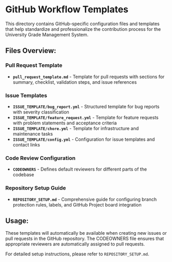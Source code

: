 # GitHub Workflow Templates

This directory contains GitHub-specific configuration files and templates that help standardize and professionalize the contribution process for the University Grade Management System.

## Files Overview:

### Pull Request Template
- **`pull_request_template.md`** - Template for pull requests with sections for summary, checklist, validation steps, and issue references

### Issue Templates
- **`ISSUE_TEMPLATE/bug_report.yml`** - Structured template for bug reports with severity classification
- **`ISSUE_TEMPLATE/feature_request.yml`** - Template for feature requests with problem statements and acceptance criteria
- **`ISSUE_TEMPLATE/chore.yml`** - Template for infrastructure and maintenance tasks
- **`ISSUE_TEMPLATE/config.yml`** - Configuration for issue templates and contact links

### Code Review Configuration
- **`CODEOWNERS`** - Defines default reviewers for different parts of the codebase

### Repository Setup Guide
- **`REPOSITORY_SETUP.md`** - Comprehensive guide for configuring branch protection rules, labels, and GitHub Project board integration

## Usage:

These templates will automatically be available when creating new issues or pull requests in the GitHub repository. The CODEOWNERS file ensures that appropriate reviewers are automatically assigned to pull requests.

For detailed setup instructions, please refer to `REPOSITORY_SETUP.md`.